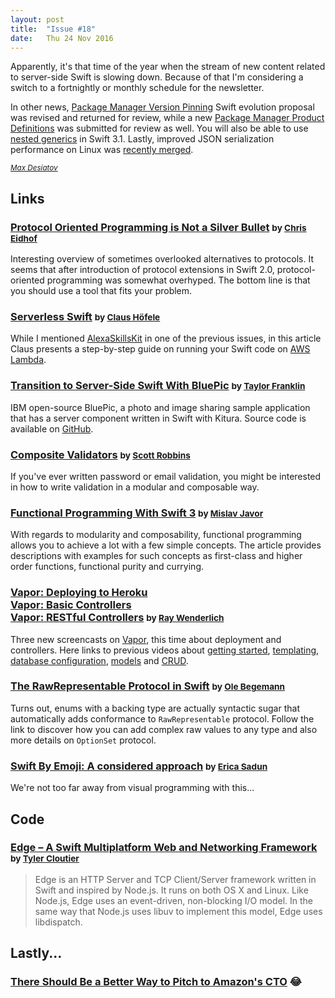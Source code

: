 ```yaml
---
layout: post
title:  "Issue #18"
date:   Thu 24 Nov 2016
---
```


Apparently, it's that time of the year when the stream of new content related
to server-side Swift is slowing down. Because of that I'm considering a switch
to a fortnightly or monthly schedule for the newsletter.

In other news, [Package Manager Version Pinning](https://github.com/apple/swift-evolution/blob/master/proposals/0145-package-manager-version-pinning.md) Swift evolution proposal was
revised and returned for review, while a new
[Package Manager Product Definitions](https://github.com/apple/swift-evolution/blob/master/proposals/0146-package-manager-product-definitions.md) was submitted for review as well.
You will also be able to use [nested generics](https://github.com/apple/swift/pull/5600/commits/5564a57668e86f325e2c005b57bad0e24ee24a66) in Swift 3.1.
Lastly, improved JSON serialization performance on Linux was [recently merged](https://github.com/apple/swift-corelibs-foundation/pull/718).

[<small><i>Max Desiatov</i></small>](https://twitter.com/maxdesiatov)

## Links

### [Protocol Oriented Programming is Not a Silver Bullet](http://chris.eidhof.nl/post/protocol-oriented-programming/) <small>by [Chris Eidhof](https://twitter.com/chriseidhof)</small>

Interesting overview of sometimes overlooked alternatives to protocols.
It seems that after introduction of protocol extensions in Swift 2.0,
protocol-oriented programming was somewhat overhyped. The bottom line is that
you should use a tool that fits your problem.

### [Serverless Swift](https://medium.com/@claushoefele/serverless-swift-2e8dce589b68) <small>by [Claus Höfele](https://twitter.com/claushoefele)</small>

While I mentioned [AlexaSkillsKit](https://github.com/choefele/AlexaSkillsKit)
in one of the previous issues, in this article Claus presents a step-by-step
guide on running your Swift code on [AWS Lambda](https://aws.amazon.com/lambda/).

### [Transition to Server-Side Swift With BluePic](https://developer.ibm.com/swift/2016/11/15/transition-to-server-side-swift-with-bluepic/) <small>by [Taylor Franklin](https://twitter.com/tfrank64)</small>

IBM open-source BluePic, a photo and image sharing sample application that
has a server component written in Swift with Kitura.
Source code is available on [GitHub](https://github.com/IBM-Swift/BluePic).

### [Composite Validators](http://hotcocoatouch.com/2016/11/16/composite-validators/) <small>by [Scott Robbins](https://twitter.com/scottrobbinsios)</small>

If you've ever written password or email validation, you might be interested
in how to write validation in a modular and composable way.

### [Functional Programming With Swift 3](http://mislavjavor.github.io/2016/11/14/Functional-programming-with-Swift-3.html) <small>by [Mislav Javor](https://twitter.com/mislavcodes)</small>

With regards to modularity and composability, functional programming allows
you to achieve a lot with a few simple concepts. The article provides descriptions
with examples for such concepts as first-class and higher order functions,
functional purity and currying.

### [Vapor: Deploying to Heroku](https://videos.raywenderlich.com/screencasts/server-side-swift-with-vapor-deploying-to-heroku-with-postgresql)<br /> [Vapor: Basic Controllers](https://videos.raywenderlich.com/screencasts/server-side-swift-with-vapor-basic-controllers)<br /> [Vapor: RESTful Controllers](https://videos.raywenderlich.com/screencasts/server-side-swift-with-vapor-restful-controllers) <small>by [Ray Wenderlich](https://twitter.com/rwenderlich)</small>

Three new screencasts on [Vapor](https://vapor.codes), this time about deployment
and controllers. Here links to previous videos about [getting started](https://videos.raywenderlich.com/screencasts/server-side-swift-with-vapor-getting-started),
[templating](https://videos.raywenderlich.com/screencasts/server-side-swift-with-vapor-templating-with-leaf),
[database configuration](https://videos.raywenderlich.com/screencasts/server-side-swift-with-vapor-configuring-a-database),
[models](https://videos.raywenderlich.com/screencasts/server-side-swift-with-vapor-persisting-models) and
[CRUD](https://videos.raywenderlich.com/screencasts/server-side-swift-with-vapor-crud-database-options).

### [The RawRepresentable Protocol in Swift](https://oleb.net/blog/2016/11/rawrepresentable/) <small>by [Ole Begemann](http://twitter.com/olebegemann)</small>

Turns out, enums with a backing type are actually syntactic sugar that
automatically adds conformance to `RawRepresentable` protocol. Follow the link
to discover how you can add complex raw values to any type and also more details
on `OptionSet` protocol.

### [Swift By Emoji: A considered approach](http://ericasadun.com/2016/11/08/swift-by-emoji-a-considered-approach/) <small>by [Erica Sadun](https://twitter.com/ericasadun/)</small>

We're not too far away from visual programming with this...

## Code

### [Edge – A Swift Multiplatform Web and Networking Framework](https://github.com/SwiftOnEdge/Edge) <small>by [Tyler Cloutier](https://twitter.com/TylerFCloutier)</small>

> Edge is an HTTP Server and TCP Client/Server framework written in Swift and inspired by Node.js. It runs on both OS X and Linux. Like Node.js, Edge uses an event-driven, non-blocking I/O model. In the same way that Node.js uses libuv to implement this model, Edge uses libdispatch.

## Lastly...

### [There Should Be a Better Way to Pitch to Amazon's CTO](https://twitter.com/i/web/status/799266204229701632) 😂
